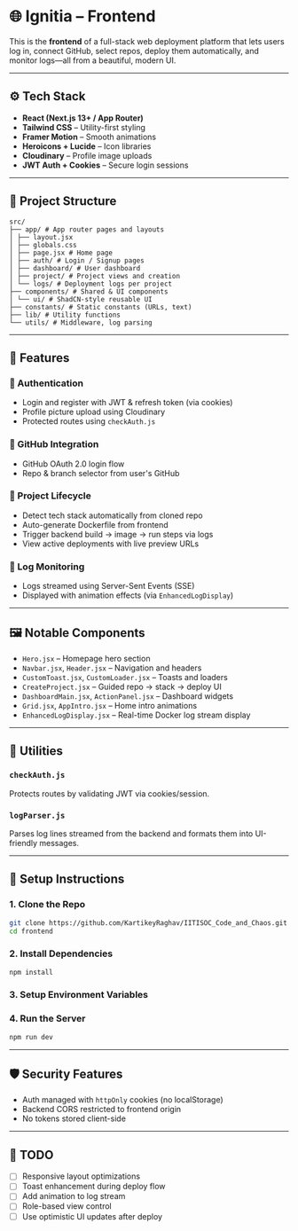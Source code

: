 # 🌐 Ignitia – Frontend

This is the **frontend** of a full-stack web deployment platform that lets users log in, connect GitHub, select repos, deploy them automatically, and monitor logs—all from a beautiful, modern UI.

---

## ⚙️ Tech Stack

- **React (Next.js 13+ / App Router)**
- **Tailwind CSS** – Utility-first styling
- **Framer Motion** – Smooth animations
- **Heroicons + Lucide** – Icon libraries
- **Cloudinary** – Profile image uploads
- **JWT Auth + Cookies** – Secure login sessions

---

## 🧩 Project Structure

```
src/ 
├── app/ # App router pages and layouts 
│ ├── layout.jsx 
│ ├── globals.css 
│ ├── page.jsx # Home page 
│ ├── auth/ # Login / Signup pages 
│ ├── dashboard/ # User dashboard 
│ ├── project/ # Project views and creation 
│ └── logs/ # Deployment logs per project 
├── components/ # Shared & UI components 
│ └── ui/ # ShadCN-style reusable UI 
├── constants/ # Static constants (URLs, text) 
├── lib/ # Utility functions 
└── utils/ # Middleware, log parsing
```

---

## 🚀 Features

### 👤 Authentication

- Login and register with JWT & refresh token (via cookies)
- Profile picture upload using Cloudinary
- Protected routes using `checkAuth.js`

### 🔗 GitHub Integration

- GitHub OAuth 2.0 login flow
- Repo & branch selector from user's GitHub

### 📂 Project Lifecycle

- Detect tech stack automatically from cloned repo
- Auto-generate Dockerfile from frontend
- Trigger backend build → image → run steps via logs
- View active deployments with live preview URLs

### 🧾 Log Monitoring

- Logs streamed using Server-Sent Events (SSE)
- Displayed with animation effects (via `EnhancedLogDisplay`)

---

## 🖼️ Notable Components

- `Hero.jsx` – Homepage hero section
- `Navbar.jsx`, `Header.jsx` – Navigation and headers
- `CustomToast.jsx`, `CustomLoader.jsx` – Toasts and loaders
- `CreateProject.jsx` – Guided repo → stack → deploy UI
- `DashboardMain.jsx`, `ActionPanel.jsx` – Dashboard widgets
- `Grid.jsx`, `AppIntro.jsx` – Home intro animations
- `EnhancedLogDisplay.jsx` – Real-time Docker log stream display

---

## 🧪 Utilities

### `checkAuth.js`

Protects routes by validating JWT via cookies/session.

### `logParser.js`

Parses log lines streamed from the backend and formats them into UI-friendly messages.

---

## 🔧 Setup Instructions

### 1. Clone the Repo

```bash
git clone https://github.com/KartikeyRaghav/IITISOC_Code_and_Chaos.git
cd frontend
```

### 2. Install Dependencies

```bash
npm install
```

### 3. Setup Environment Variables

### 4. Run the Server

```bash
npm run dev
```

---

## 🛡 Security Features

- Auth managed with `httpOnly` cookies (no localStorage)
- Backend CORS restricted to frontend origin
- No tokens stored client-side

---

## 📌 TODO

- [ ] Responsive layout optimizations
- [ ] Toast enhancement during deploy flow
- [ ] Add animation to log stream
- [ ] Role-based view control
- [ ] Use optimistic UI updates after deploy
